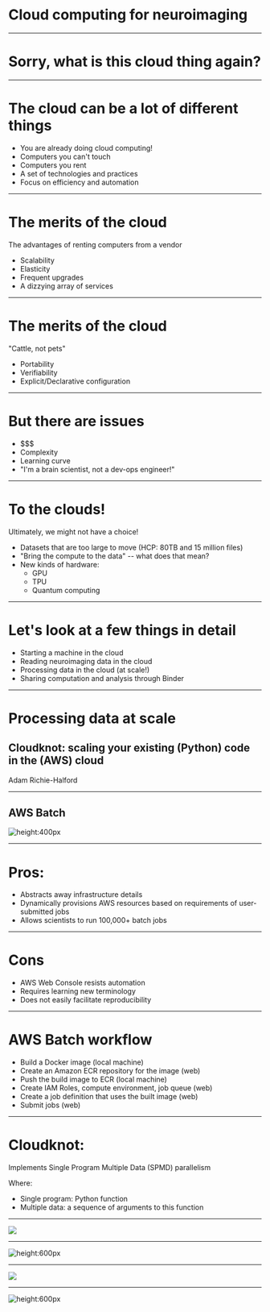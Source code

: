 # Cloud computing for neuroimaging

---

# Sorry, what is this cloud thing again?

---

# The cloud can be a lot of different things

- You are already doing cloud computing!
- Computers you can't touch
- Computers you rent
- A set of technologies and practices
- Focus on efficiency and automation

---

# The merits of the cloud

The advantages of renting computers from a vendor

- Scalability
- Elasticity
- Frequent upgrades
- A dizzying array of services

---
# The merits of the cloud

"Cattle, not pets"

- Portability
- Verifiability
- Explicit/Declarative configuration

---

# But there are issues

- \$$$
- Complexity
- Learning curve
- "I'm a brain scientist, not a dev-ops engineer!"

---

# To the clouds!

Ultimately, we might not have a choice!

- Datasets that are too large to move (HCP: 80TB and 15 million files)
- "Bring the compute to the data" -- what does that mean?
- New kinds of hardware:
    - GPU
    - TPU
    - Quantum computing

---

# Let's look at a few things in detail

- Starting a machine in the cloud
- Reading neuroimaging data in the cloud
- Processing data in the cloud (at scale!)
- Sharing computation and analysis through Binder

---

# Processing data at scale

## Cloudknot: scaling your existing (Python) code in the (AWS) cloud

Adam Richie-Halford


---

## AWS Batch

![height:400px](img/batch.png)

---

# Pros:

- Abstracts away infrastructure details
- Dynamically provisions AWS resources based on requirements of user-submitted jobs
- Allows scientists to run 100,000+ batch jobs

---

# Cons

- AWS Web Console resists automation
- Requires learning new terminology
- Does not easily facilitate reproducibility

---

# AWS Batch workflow

- Build a Docker image (local machine)
- Create an Amazon ECR repository for the image (web)
- Push the build image to ECR (local machine)
- Create IAM Roles, compute environment, job queue (web)
- Create a job definition that uses the built image (web)
- Submit jobs (web)

---

# Cloudknot:

Implements Single Program Multiple Data (SPMD) parallelism

Where:

- Single program: Python function
- Multiple data: a sequence of arguments to this function

---

![](img/spmd1.png)

---

![height:600px](img/spmd2.png)

---

![](img/spmd3.png)

---

![height:600px](img/spmd4.png)
